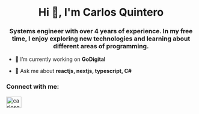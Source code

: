 <h1 align="center">Hi 👋, I'm Carlos Quintero</h1>
<h3 align="center">Systems engineer with over 4 years of experience. In my free time, I enjoy exploring new technologies and learning about different areas of programming.</h3>

- 🔭 I’m currently working on **GoDigital**

- 💬 Ask me about **reactjs, nextjs, typescript, C#**

<h3 align="left">Connect with me:</h3>
<p align="left">
<a href="https://twitter.com/carlosqdev" target="blank"><img align="center" src="https://raw.githubusercontent.com/rahuldkjain/github-profile-readme-generator/master/src/images/icons/Social/twitter.svg" alt="carlosqdev" height="30" width="40" /></a>
</p>

